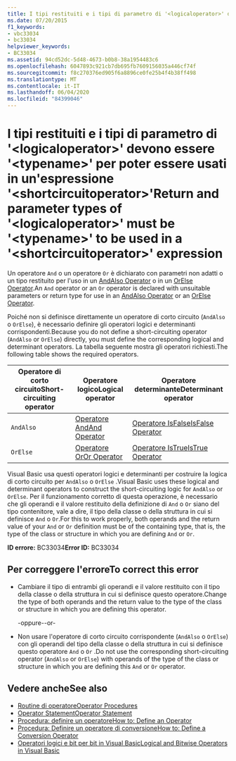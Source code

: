 ```yaml
---
title: I tipi restituiti e i tipi di parametro di '<logicaloperator>' devono essere '<typename>' per poter essere usati in un'espressione '<shortcircuitoperator>'
ms.date: 07/20/2015
f1_keywords:
- vbc33034
- bc33034
helpviewer_keywords:
- BC33034
ms.assetid: 94cd52dc-5d48-4673-b0b8-38a1954483c6
ms.openlocfilehash: 6047893c921cb7db695fb7609156035a446cf74f
ms.sourcegitcommit: f8c270376ed905f6a8896ce0fe25b4f4b38ff498
ms.translationtype: MT
ms.contentlocale: it-IT
ms.lasthandoff: 06/04/2020
ms.locfileid: "84399046"
---
```

# <a name="return-and-parameter-types-of-logicaloperator-must-be-typename-to-be-used-in-a-shortcircuitoperator-expression"></a><span data-ttu-id="7b3bf-102">I tipi restituiti e i tipi di parametro di '\<logicaloperator>' devono essere '\<typename>' per poter essere usati in un'espressione '\<shortcircuitoperator>'</span><span class="sxs-lookup"><span data-stu-id="7b3bf-102">Return and parameter types of '\<logicaloperator>' must be '\<typename>' to be used in a '\<shortcircuitoperator>' expression</span></span>
<span data-ttu-id="7b3bf-103">Un operatore `And` o un operatore `Or` è dichiarato con parametri non adatti o un tipo restituito per l'uso in un [AndAlso Operator](../language-reference/operators/andalso-operator.md) o in un [OrElse Operator](../language-reference/operators/orelse-operator.md).</span><span class="sxs-lookup"><span data-stu-id="7b3bf-103">An `And` operator or an `Or` operator is declared with unsuitable parameters or return type for use in an [AndAlso Operator](../language-reference/operators/andalso-operator.md) or an [OrElse Operator](../language-reference/operators/orelse-operator.md).</span></span>  
  
 <span data-ttu-id="7b3bf-104">Poiché non si definisce direttamente un operatore di corto circuito (`AndAlso` o `OrElse`), è necessario definire gli operatori logici e determinanti corrispondenti.</span><span class="sxs-lookup"><span data-stu-id="7b3bf-104">Because you do not define a short-circuiting operator (`AndAlso` or `OrElse`) directly, you must define the corresponding logical and determinant operators.</span></span> <span data-ttu-id="7b3bf-105">La tabella seguente mostra gli operatori richiesti.</span><span class="sxs-lookup"><span data-stu-id="7b3bf-105">The following table shows the required operators.</span></span>  
  
|<span data-ttu-id="7b3bf-106">Operatore di corto circuito</span><span class="sxs-lookup"><span data-stu-id="7b3bf-106">Short-circuiting operator</span></span>|<span data-ttu-id="7b3bf-107">Operatore logico</span><span class="sxs-lookup"><span data-stu-id="7b3bf-107">Logical operator</span></span>|<span data-ttu-id="7b3bf-108">Operatore determinante</span><span class="sxs-lookup"><span data-stu-id="7b3bf-108">Determinant operator</span></span>|  
|--------------------------------|----------------------|--------------------------|  
|`AndAlso`|[<span data-ttu-id="7b3bf-109">Operatore And</span><span class="sxs-lookup"><span data-stu-id="7b3bf-109">And Operator</span></span>](../language-reference/operators/and-operator.md)|[<span data-ttu-id="7b3bf-110">Operatore IsFalse</span><span class="sxs-lookup"><span data-stu-id="7b3bf-110">IsFalse Operator</span></span>](../language-reference/operators/isfalse-operator.md)|  
|`OrElse`|[<span data-ttu-id="7b3bf-111">Operatore Or</span><span class="sxs-lookup"><span data-stu-id="7b3bf-111">Or Operator</span></span>](../language-reference/operators/or-operator.md)|[<span data-ttu-id="7b3bf-112">Operatore IsTrue</span><span class="sxs-lookup"><span data-stu-id="7b3bf-112">IsTrue Operator</span></span>](../language-reference/operators/istrue-operator.md)|  
  
 <span data-ttu-id="7b3bf-113">Visual Basic usa questi operatori logici e determinanti per costruire la logica di corto circuito per `AndAlso` o `OrElse` .</span><span class="sxs-lookup"><span data-stu-id="7b3bf-113">Visual Basic uses these logical and determinant operators to construct the short-circuiting logic for `AndAlso` or `OrElse`.</span></span> <span data-ttu-id="7b3bf-114">Per il funzionamento corretto di questa operazione, è necessario che gli operandi e il valore restituito della definizione di `And` o `Or` siano del tipo contenitore, vale a dire, il tipo della classe o della struttura in cui si definisce `And` o `Or`.</span><span class="sxs-lookup"><span data-stu-id="7b3bf-114">For this to work properly, both operands and the return value of your `And` or `Or` definition must be of the containing type, that is, the type of the class or structure in which you are defining `And` or `Or`.</span></span>  
  
 <span data-ttu-id="7b3bf-115">**ID errore:** BC33034</span><span class="sxs-lookup"><span data-stu-id="7b3bf-115">**Error ID:** BC33034</span></span>  
  
## <a name="to-correct-this-error"></a><span data-ttu-id="7b3bf-116">Per correggere l'errore</span><span class="sxs-lookup"><span data-stu-id="7b3bf-116">To correct this error</span></span>  
  
- <span data-ttu-id="7b3bf-117">Cambiare il tipo di entrambi gli operandi e il valore restituito con il tipo della classe o della struttura in cui si definisce questo operatore.</span><span class="sxs-lookup"><span data-stu-id="7b3bf-117">Change the type of both operands and the return value to the type of the class or structure in which you are defining this operator.</span></span>  
  
     <span data-ttu-id="7b3bf-118">-oppure-</span><span class="sxs-lookup"><span data-stu-id="7b3bf-118">-or-</span></span>  
  
- <span data-ttu-id="7b3bf-119">Non usare l'operatore di corto circuito corrispondente (`AndAlso` o `OrElse`) con gli operandi del tipo della classe o della struttura in cui si definisce questo operatore `And` o `Or` .</span><span class="sxs-lookup"><span data-stu-id="7b3bf-119">Do not use the corresponding short-circuiting operator (`AndAlso` or `OrElse`) with operands of the type of the class or structure in which you are defining this `And` or `Or` operator.</span></span>  
  
## <a name="see-also"></a><span data-ttu-id="7b3bf-120">Vedere anche</span><span class="sxs-lookup"><span data-stu-id="7b3bf-120">See also</span></span>

- [<span data-ttu-id="7b3bf-121">Routine di operatore</span><span class="sxs-lookup"><span data-stu-id="7b3bf-121">Operator Procedures</span></span>](../programming-guide/language-features/procedures/operator-procedures.md)
- [<span data-ttu-id="7b3bf-122">Operator Statement</span><span class="sxs-lookup"><span data-stu-id="7b3bf-122">Operator Statement</span></span>](../language-reference/statements/operator-statement.md)
- [<span data-ttu-id="7b3bf-123">Procedura: definire un operatore</span><span class="sxs-lookup"><span data-stu-id="7b3bf-123">How to: Define an Operator</span></span>](../programming-guide/language-features/procedures/how-to-define-an-operator.md)
- [<span data-ttu-id="7b3bf-124">Procedura: Definire un operatore di conversione</span><span class="sxs-lookup"><span data-stu-id="7b3bf-124">How to: Define a Conversion Operator</span></span>](../programming-guide/language-features/procedures/how-to-define-a-conversion-operator.md)
- [<span data-ttu-id="7b3bf-125">Operatori logici e bit per bit in Visual Basic</span><span class="sxs-lookup"><span data-stu-id="7b3bf-125">Logical and Bitwise Operators in Visual Basic</span></span>](../programming-guide/language-features/operators-and-expressions/logical-and-bitwise-operators.md)
